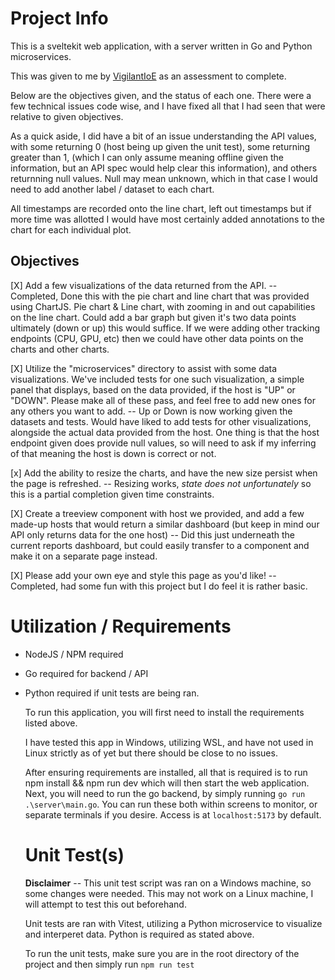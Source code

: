 # Project Info
This is a sveltekit web application, with a server written in Go and Python microservices.

This was given to me by [VigilantIoE](https://bitbucket.org/vigilantioe/practical-app/src/master/) as an assessment to complete.

Below are the objectives given, and the status of each one. There were a few technical issues code wise, and I have fixed all that I had seen that were relative to given objectives.

As a quick aside, I did have a bit of an issue understanding the API values, with some returning 0 (host being up given the unit test), some returning greater than 1, (which I can only assume meaning offline given the information, but an API spec would help clear this information), and others returnning null values. Null may mean unknown, which in that case I would need to add another label / dataset to each chart. 

All timestamps are recorded onto the line chart, left out timestamps but if more time was allotted I would have most certainly added annotations to the chart for each individual plot.

## Objectives

[X] Add a few visualizations of the data returned from the API. -- Completed, Done this with the pie chart and line chart that was provided using ChartJS. Pie chart & Line chart, with zooming in and out capabilities on the line chart. Could add a bar graph but given it's two data points ultimately (down or up) this would suffice. If we were adding other tracking endpoints (CPU, GPU, etc) then we could have other data points on the charts and other charts.

[X] Utilize the "microservices" directory to assist with some data visualizations. We've included tests for one such visualization, a simple panel that displays, based on the data provided, if the host is "UP" or "DOWN". Please make all of these pass, and feel free to add new ones for any others you want to add. -- Up or Down is now working given the datasets and tests. Would have liked to add tests for other visualizations, alongside the actual data provided from the host. One thing is that the host endpoint given does provide null values, so will need to ask if my inferring of that meaning the host is down is correct or not.

[x] Add the ability to resize the charts, and have the new size persist when the page is refreshed. -- Resizing works, _state does not unfortunately_ so this is a partial completion given time constraints.

[X] Create a treeview component with host we provided, and add a few made-up hosts that would return a similar dashboard (but keep in mind our API only returns data for the one host) -- Did this just underneath the current reports dashboard, but could easily transfer to a component and make it on a separate page instead.

[X] Please add your own eye and style this page as you'd like! -- Completed, had some fun with this project but I do feel it is rather basic.

# Utilization / Requirements
- NodeJS / NPM required
- Go required for backend / API
- Python required if unit tests are being ran.

  To run this application, you will first need to install the requirements listed above.

  I have tested this app in Windows, utilizing WSL, and have not used in Linux strictly as of yet but there should be close to no issues.

  After ensuring requirements are installed, all that is required is to run npm install && npm run dev which will then start the web application. Next, you will need to run the go backend, by simply running `go run .\server\main.go`. You can run these both within screens to monitor, or separate terminals if you desire. Access is at `localhost:5173` by default.

  # Unit Test(s)
  **Disclaimer** -- This unit test script was ran on a Windows machine, so some changes were needed. This may not work on a Linux machine, I will attempt to test this out beforehand.

  Unit tests are ran with Vitest, utilizing a Python microservice to visualize and interperet data. Python is required as stated above.

  To run the unit tests, make sure you are in the root directory of the project and then simply run `npm run test`
